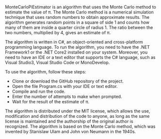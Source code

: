MonteCarloPiEstimator is an algorithm that uses the Monte Carlo method to estimate the value of π. The Monte Carlo method is a numerical simulation technique that uses random numbers to obtain approximate results. The algorithm generates random points in a square of side 1 and counts how many of them are inside a quarter circle of radius 1. The ratio between the two numbers, multiplied by 4, gives an estimate of π.

The algorithm is written in C#, an object-oriented and cross-platform programming language. To run the algorithm, you need to have the .NET Framework1 or the .NET Core2 installed on your system. Moreover, you need to have an IDE or a text editor that supports the C# language, such as Visual Studio3, Visual Studio Code or MonoDevelop.

To use the algorithm, follow these steps:

- Clone or download the GitHub repository of the project.
- Open the file Program.cs with your IDE or text editor.
- Compile and run the code.
- Enter the number of attempts to make when prompted.
- Wait for the result of the estimate of π.

The algorithm is distributed under the MIT license, which allows the use, modification and distribution of the code to anyone, as long as the same license is maintained and the authorship of the original author is recognized. The algorithm is based on the Monte Carlo method, which was invented by Stanislaw Ulam and John von Neumann in the 1940s.
